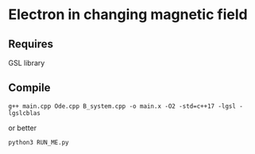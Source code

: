 # Electron in changing magnetic field

## Requires
GSL library

## Compile
```
g++ main.cpp Ode.cpp B_system.cpp -o main.x -O2 -std=c++17 -lgsl -lgslcblas
```
or better
```
python3 RUN_ME.py
```
